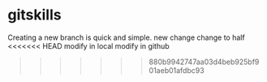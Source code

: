 # gitskills
Creating a new branch is quick and simple.
new change
change to half
<<<<<<< HEAD
modify in local
modify in github
>>>>>>> 880b9942747aa03d4beb925bf901aeb01afdbc93
